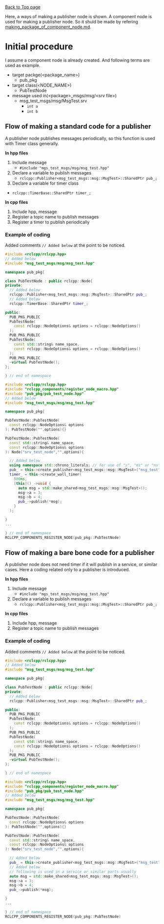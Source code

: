 [Back to Top page](../../README.md)

Here, a ways of making a publisher node is shown.
A component node is used for making a publisher node.
So it shuld be made by refering [making_package_of_component_node.md](making_package_of_service_node.md).

# Initial procedure
I assume a component node is already created.
And following terms are used as example.

* target packge(\<package_name\>)
  * pub_pkg
* target class(\<NODE_NAME\>)
  * PubTestNode
* message used in(\<package\>_msgs/msg/\<srv file\>)
  * msg_test_msgs/msg/MsgTest.srv
    * `int a`
    * `int b`

## Flow of making a standard code for a publisher
A publisher node publishes messages periodically, so this function is used with Timer class generally.

**In hpp files**

1. Include message
   * `#include "mgs_test_msgs/msg/msg_test.hpp"`
1. Declare a variable to publish messages
   * `rclcpp::Publisher<msg_test_msgs::msg::MsgTest>::SharedPtr pub_;`
1. Declare a variable for timer class
  * `rclcpp::TimerBase::SharedPtr timer_;`

**In cpp files**

1. Include hpp, message
1. Register a topic name to publish messages
1. Register a timer to publish periodically

### Example of coding
Added comments `// Added below` at the point to be noticed.

```c++
#include <rclcpp/rclcpp.hpp>
// Added below
#include "msg_test_msgs/msg/msg_test.hpp"

namespace pub_pkg{

class PubTestNode : public rclcpp::Node{
private:
  // Added below
  rclcpp::Publisher<msg_test_msgs::msg::MsgTest>::SharedPtr pub_;
  // Added below
  rclcpp::TimerBase::SharedPtr timer_;

public:
  PUB_PKG_PUBLIC
  PubTestNode(
    const rclcpp::NodeOptions& options = rclcpp::NodeOptions()
  );
  PUB_PKG_PUBLIC
  PubTestNode(
    const std::string& name_space,
    const rclcpp::NodeOptions& options = rclcpp::NodeOptions()
  );
  PUB_PKG_PUBLIC
  ~virtual PubTestNode();
};

} // end of namespace
```

```c++
#include <rclcpp/rclcpp.hpp>
#include "rclcpp_components/register_node_macro.hpp"
#include "pub_pkg/pub_test_node.hpp"
// Added below
#include "msg_test_msgs/msg/msg_test.hpp"

namespace pub_pkg{

PubTestNode::PubTestNode(
  const rclcpp::NodeOptions& options
): PubTestNode("",options){}

PubTestNode::PubTestNode(
  const std::string& name_space,
  const rclcpp::NodeOptions& options
): Node("srv_test_node","",options){

  // Added below
  using namespace std::chrono_literals; // for use of "s", "ms" or "ns"
  pub_ = this->create_publisher<msg_test_msgs::msg::MsgTest>("msg_test",rclcpp::QoS(rclcpp::KeepAll()));
  timer_ = this->create_wall_timer(
    500ms,
    [this]() ->void {
      auto msg = std::make_shared<msg_test_msgs::msg::MsgTest>();
      msg->a = 3;
      msg->b = 4;
      pub_->publish(*msg);
    }
  );

}
...

} // end of namespace
RCLCPP_COMPONENTS_REGISTER_NODE(pub_pkg::PubTestNode)
```

## Flow of making a bare bone code for a publisher
A publisher node does not need timer if it will publish in a service, or similar cases.
Here a coding related only to a publisher is introduced.

**In hpp files**

1. Include message
   * `#include "mgs_test_msgs/msg/msg_test.hpp"`
1. Declare a variable to publish messages
   * `rclcpp::Publisher<msg_test_msgs::msg::MsgTest>::SharedPtr pub_;`

**In cpp files**

1. Include hpp, message
1. Register a topic name to publish messages

### Example of coding
Added comments `// Added below` at the point to be noticed.

```c++
#include <rclcpp/rclcpp.hpp>
// Added below
#include "msg_test_msgs/msg/msg_test.hpp"

namespace pub_pkg{

class PubTestNode : public rclcpp::Node{
private:
  // Added below
  rclcpp::Publisher<msg_test_msgs::msg::MsgTest>::SharedPtr pub_;

public:
  PUB_PKG_PUBLIC
  PubTestNode(
    const rclcpp::NodeOptions& options = rclcpp::NodeOptions()
  );
  PUB_PKG_PUBLIC
  PubTestNode(
    const std::string& name_space,
    const rclcpp::NodeOptions& options = rclcpp::NodeOptions()
  );
  PUB_PKG_PUBLIC
  ~virtual PubTestNode();
};

} // end of namespace
```

```c++
#include <rclcpp/rclcpp.hpp>
#include "rclcpp_components/register_node_macro.hpp"
#include "pub_pkg/pub_test_node.hpp"
// Added below
#include "msg_test_msgs/msg/msg_test.hpp"

namespace pub_pkg{

PubTestNode::PubTestNode(
  const rclcpp::NodeOptions& options
): PubTestNode("",options){}

PubTestNode::PubTestNode(
  const std::string& name_space,
  const rclcpp::NodeOptions& options
): Node("srv_test_node","",options){

  // Added below
  pub_ = this->create_publisher<msg_test_msgs::msg::MsgTest>("msg_test", rclcpp::QoS(rclcpp::KeepAll()));
  // Added below
  // following is used in a service or similar parts usually
  auto msg = std::make_shared<msg_test_msgs::msg::MsgTest>();
  msg->a = 3;
  msg->b = 4;
  pub_->publish(*msg);

}
...

} // end of namespace
RCLCPP_COMPONENTS_REGISTER_NODE(pub_pkg::PubTestNode)
```
